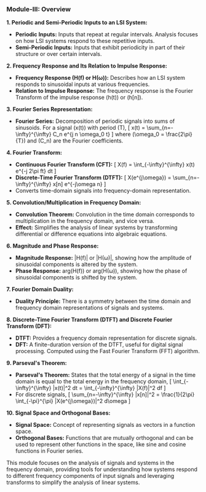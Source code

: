 ### Module-III: Overview

**1. Periodic and Semi-Periodic Inputs to an LSI System:**
   - **Periodic Inputs:** Inputs that repeat at regular intervals. Analysis focuses on how LSI systems respond to these repetitive inputs.
   - **Semi-Periodic Inputs:** Inputs that exhibit periodicity in part of their structure or over certain intervals.

**2. Frequency Response and Its Relation to Impulse Response:**
   - **Frequency Response (H(f) or H(ω)):** Describes how an LSI system responds to sinusoidal inputs at various frequencies.
   - **Relation to Impulse Response:** The frequency response is the Fourier Transform of the impulse response \(h(t)\) or \(h[n]\).

**3. Fourier Series Representation:**
   - **Fourier Series:** Decomposition of periodic signals into sums of sinusoids. For a signal \(x(t)\) with period \(T\),
     \[
     x(t) = \sum_{n=-\infty}^{\infty} C_n e^{j n \omega_0 t}
     \]
     where \(\omega_0 = \frac{2\pi}{T}\) and \(C_n\) are the Fourier coefficients.

**4. Fourier Transform:**
   - **Continuous Fourier Transform (CFT):**
     \[
     X(f) = \int_{-\infty}^{\infty} x(t) e^{-j 2\pi ft} dt
     \]
   - **Discrete-Time Fourier Transform (DTFT):**
     \[
     X(e^{j\omega}) = \sum_{n=-\infty}^{\infty} x[n] e^{-j\omega n}
     \]
   - Converts time-domain signals into frequency-domain representation.

**5. Convolution/Multiplication in Frequency Domain:**
   - **Convolution Theorem:** Convolution in the time domain corresponds to multiplication in the frequency domain, and vice versa.
   - **Effect:** Simplifies the analysis of linear systems by transforming differential or difference equations into algebraic equations.

**6. Magnitude and Phase Response:**
   - **Magnitude Response:** |H(f)| or |H(ω)|, showing how the amplitude of sinusoidal components is altered by the system.
   - **Phase Response:** arg(H(f)) or arg(H(ω)), showing how the phase of sinusoidal components is shifted by the system.

**7. Fourier Domain Duality:**
   - **Duality Principle:** There is a symmetry between the time domain and frequency domain representations of signals and systems.

**8. Discrete-Time Fourier Transform (DTFT) and Discrete Fourier Transform (DFT):**
   - **DTFT:** Provides a frequency domain representation for discrete signals.
   - **DFT:** A finite-duration version of the DTFT, useful for digital signal processing. Computed using the Fast Fourier Transform (FFT) algorithm.

**9. Parseval's Theorem:**
   - **Parseval's Theorem:** States that the total energy of a signal in the time domain is equal to the total energy in the frequency domain,
     \[
     \int_{-\infty}^{\infty} |x(t)|^2 dt = \int_{-\infty}^{\infty} |X(f)|^2 df
     \]
   - For discrete signals,
     \[
     \sum_{n=-\infty}^{\infty} |x[n]|^2 = \frac{1}{2\pi} \int_{-\pi}^{\pi} |X(e^{j\omega})|^2 d\omega
     \]

**10. Signal Space and Orthogonal Bases:**
   - **Signal Space:** Concept of representing signals as vectors in a function space.
   - **Orthogonal Bases:** Functions that are mutually orthogonal and can be used to represent other functions in the space, like sine and cosine functions in Fourier series.

This module focuses on the analysis of signals and systems in the frequency domain, providing tools for understanding how systems respond to different frequency components of input signals and leveraging transforms to simplify the analysis of linear systems.